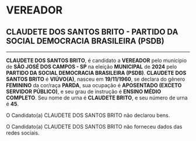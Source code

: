 # VEREADOR
## CLAUDETE DOS SANTOS BRITO - PARTIDO DA SOCIAL DEMOCRACIA BRASILEIRA (PSDB)
---
**CLAUDETE DOS SANTOS BRITO**, é candidato a **VEREADOR** pelo município de **SÃO JOSÉ DOS CAMPOS - SP** na eleição **MUNICIPAL** de **2024** pelo **PARTIDO DA SOCIAL DEMOCRACIA BRASILEIRA (PSDB)**.
**CLAUDETE DOS SANTOS BRITO** é **VIÚVO(A)**, nasceu em **19/11/1960**, se declara do gênero **FEMININO** da cor/raça **PARDA**, sua ocupação é **APOSENTADO (EXCETO SERVIDOR PÚBLICO)**, e seu grau de instrução é **ENSINO MÉDIO COMPLETO**.
Seu nome de urna é **CLAUDETE BRITO**, e seu número de urna é **45**.

O Candidato(a) CLAUDETE DOS SANTOS BRITO não declarou bens.


O Candidato(a) CLAUDETE DOS SANTOS BRITO não forneceu dados das redes sociais.